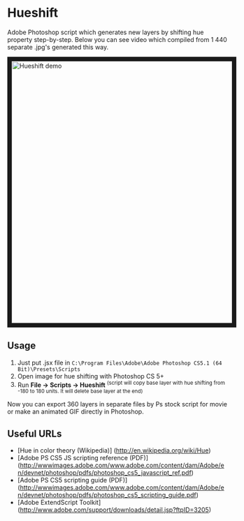 Hueshift
========

Adobe Photoshop script which generates new layers by shifting hue property step-by-step. Below you can see video which compiled from 1 440 separate .jpg's generated this way.

<a href="http://www.youtube.com/watch?feature=player_embedded&v=TFIt0O_wfW0
" target="_blank"><img src="http://img.youtube.com/vi/TFIt0O_wfW0/0.jpg" 
alt="Hueshift demo" width="600" border="10" /></a>

## Usage

1. Just put .jsx file in `C:\Program Files\Adobe\Adobe Photoshop CS5.1 (64 Bit)\Presets\Scripts`
2. Open image for hue shifting with Photoshop CS 5+
3. Run **File &rarr; Scripts &rarr; Hueshift** <sup>(script will copy base layer with hue shifting from -180 to 180 units. It will delete base layer at the end)</sup>

Now you can export 360 layers in separate files by Ps stock script for movie or make an animated GIF directly in Photoshop.

## Useful URLs
* [Hue in color theory (Wikipedia)] (http://en.wikipedia.org/wiki/Hue)
* [Adobe PS CS5 JS scripting reference (PDF)] (http://wwwimages.adobe.com/www.adobe.com/content/dam/Adobe/en/devnet/photoshop/pdfs/photoshop_cs5_javascript_ref.pdf)
* [Adobe PS CS5 scripting guide (PDF)] (http://wwwimages.adobe.com/www.adobe.com/content/dam/Adobe/en/devnet/photoshop/pdfs/photoshop_cs5_scripting_guide.pdf)
* [Adobe ExtendScript Toolkit] (http://www.adobe.com/support/downloads/detail.jsp?ftpID=3205)

